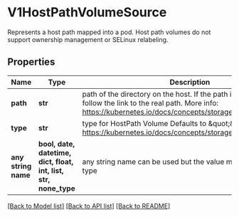 # V1HostPathVolumeSource

Represents a host path mapped into a pod. Host path volumes do not support ownership management or SELinux relabeling.

## Properties
Name | Type | Description | Notes
------------ | ------------- | ------------- | -------------
**path** | **str** | path of the directory on the host. If the path is a symlink, it will follow the link to the real path. More info: https://kubernetes.io/docs/concepts/storage/volumes#hostpath | 
**type** | **str** | type for HostPath Volume Defaults to \&quot;\&quot; More info: https://kubernetes.io/docs/concepts/storage/volumes#hostpath | [optional] 
**any string name** | **bool, date, datetime, dict, float, int, list, str, none_type** | any string name can be used but the value must be the correct type | [optional]

[[Back to Model list]](../README.md#documentation-for-models) [[Back to API list]](../README.md#documentation-for-api-endpoints) [[Back to README]](../README.md)



